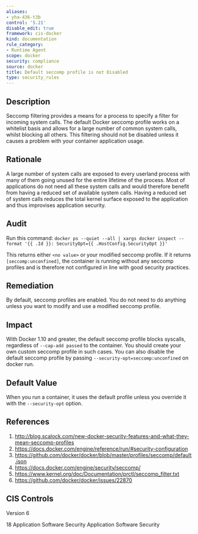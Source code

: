 ```yaml
---
aliases:
- yha-436-t3b
control: '5.21'
disable_edit: true
framework: cis-docker
kind: documentation
rule_category:
- Runtime Agent
scope: docker
security: compliance
source: docker
title: Default seccomp profile is not Disabled
type: security_rules
---
```


## Description

Seccomp filtering provides a means for a process to specify a filter for incoming system calls. The default Docker seccomp profile works on a whitelist basis and allows for a large number of common system calls, whilst blocking all others. This filtering should not be disabled unless it causes a problem with your container application usage.

## Rationale

A large number of system calls are exposed to every userland process with many of them going unused for the entire lifetime of the process. Most of applications do not need all these system calls and would therefore benefit from having a reduced set of available system calls. Having a reduced set of system calls reduces the total kernel surface exposed to the application and thus improvises application security.

## Audit

Run this command: `docker ps --quiet --all | xargs docker inspect --format '{{ .Id }}: SecurityOpt={{ .HostConfig.SecurityOpt }}'` 

This returns either `<no value>` or your modified seccomp profile. If it returns `[seccomp:unconfined]`, the container is running without any seccomp profiles and is therefore not configured in line with good security practices.

## Remediation

By default, seccomp profiles are enabled. You do not need to do anything unless you want to modify and use a modified seccomp profile.

## Impact

With Docker 1.10 and greater, the default seccomp profile blocks syscalls, regardless of `--cap-add passed` to the container. You should create your own custom seccomp profile in such cases. You can also disable the default seccomp profile by passing `--security-opt=seccomp:unconfined` on docker run.

## Default Value

When you run a container, it uses the default profile unless you override it with the `--security-opt` option.

## References

1. http://blog.scalock.com/new-docker-security-features-and-what-they-mean-seccomp-profiles
2. https://docs.docker.com/engine/reference/run/#security-configuration
3. https://github.com/docker/docker/blob/master/profiles/seccomp/default.json
4. https://docs.docker.com/engine/security/seccomp/
5. https://www.kernel.org/doc/Documentation/prctl/seccomp_filter.txt
6. https://github.com/docker/docker/issues/22870

## CIS Controls

Version 6

18 Application Software Security Application Software Security
